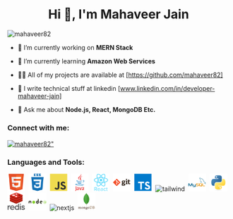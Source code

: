<h1 align="center">Hi 👋, I'm Mahaveer Jain</h1>

<p align="left"> <img src="https://komarev.com/ghpvc/?username=mahaveer82&label=Profile%20views&color=0e75b6&style=flat" alt="mahaveer82" /> </p>

<div align="left">
 
- 🔭 I’m currently working on **MERN Stack**

- 🌱 I’m currently learning **Amazon Web Services**

- 👨‍💻 All of my projects are available at [https://github.com/mahaveer82]

- 📝 I write technical stuff at linkedin [www.linkedin.com/in/developer-mahaveer-jain]

- 💬 Ask me about **Node.js, React, MongoDB Etc.**
</div>

<h3 align="left">Connect with me:</h3>
<p align="left">
<a href="https://www.linkedin.com/in/developer-mahaveer-jain" target="blank"><img align="center" src="https://raw.githubusercontent.com/rahuldkjain/github-profile-readme-generator/master/src/images/icons/Social/linked-in-alt.svg" 
alt=mahaveer82" height="30" width="40" /></a>
</p>

<h3 align="left">Languages and Tools:</h3>
 <div>
  <img src="https://github.com/devicons/devicon/blob/master/icons/html5/html5-original.svg" title="HTML5" alt="HTML5" width="40" height="40"/>&nbsp;
  <img src="https://github.com/devicons/devicon/blob/master/icons/css3/css3-plain-wordmark.svg"  title="CSS3" alt="CSS3" width="40" height="40"/>&nbsp;
  <img src="https://github.com/devicons/devicon/blob/master/icons/javascript/javascript-original.svg" title="JavaScript" alt="JavaScript" width="40" height="40"/>&nbsp;
   <img src="https://github.com/devicons/devicon/blob/master/icons/java/java-original-wordmark.svg" title="Java" alt="Java" width="40" height="40"/>&nbsp;
  <img src="https://github.com/devicons/devicon/blob/master/icons/react/react-original-wordmark.svg" title="React" alt="React" width="40" height="40"/>&nbsp;
  <img src="https://github.com/devicons/devicon/blob/master/icons/git/git-original-wordmark.svg" title="Git" **alt="Git" width="40" height="40"/>&nbsp;
  <img src="https://raw.githubusercontent.com/devicons/devicon/master/icons/typescript/typescript-original.svg" alt="typescript" width="40" height="40"/>&nbsp;
   <img src="https://www.vectorlogo.zone/logos/tailwindcss/tailwindcss-icon.svg" alt="tailwind" width="40" height="40"/>&nbsp;
   <img src="https://raw.githubusercontent.com/devicons/devicon/master/icons/mysql/mysql-original-wordmark.svg" alt="mysql" width="40" height="40"/>&nbsp;
   <img src="https://raw.githubusercontent.com/devicons/devicon/master/icons/python/python-original.svg" alt="python" width="40" height="40"/>&nbsp;
   <img src="https://raw.githubusercontent.com/devicons/devicon/master/icons/redis/redis-original-wordmark.svg" alt="redis" width="40" height="40"/>&nbsp;
   <img src="https://raw.githubusercontent.com/devicons/devicon/master/icons/nodejs/nodejs-original-wordmark.svg" alt="nodejs" width="40" height="40"/>&nbsp;
   <img src="https://cdn.worldvectorlogo.com/logos/nextjs-2.svg" alt="nextjs" width="40" height="40"/>&nbsp;
   <img src="https://raw.githubusercontent.com/devicons/devicon/master/icons/mongodb/mongodb-original-wordmark.svg" alt="mongodb" width="40" height="40"/>&nbsp;
</div>
 </p>
